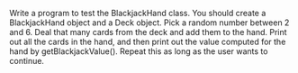  Write a program to test the BlackjackHand class. You should create a BlackjackHand 
 object and a Deck object. Pick a random number between 2 and 6. Deal that many cards
 from the deck and add them to the hand. Print out all the cards in the hand, and 
 then print out the value computed for the hand by getBlackjackValue(). 
 Repeat this as long as the user wants to continue.
